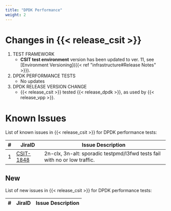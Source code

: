 ```yaml
---
title: "DPDK Performance"
weight: 2
---
```


# Changes in {{< release_csit >}}

1. TEST FRAMEWORK
   - **CSIT test environment** version has been updated to ver. 11, see
     [Environment Versioning]({{< ref "infrastructure#Release Notes" >}}).
2. DPDK PERFORMANCE TESTS
   - No updates
3. DPDK RELEASE VERSION CHANGE
   - {{< release_csit >}} tested {{< release_dpdk >}}, as used by
     {{< release_vpp >}}.

# Known Issues

List of known issues in {{< release_csit >}} for DPDK performance tests:

 **#** | **JiraID**                                       | **Issue Description**
-------|--------------------------------------------------|---------------------------------------------------------------------------
 1     | [CSIT-1848](https://jira.fd.io/browse/CSIT-1848) | 2n-clx, 3n-alt: sporadic testpmd/l3fwd tests fail with no or low traffic.


## New

List of new issues in {{< release_csit >}} for DPDK performance tests:

 **#** | **JiraID**                                       | **Issue Description**
-------|--------------------------------------------------|---------------------------------------------------------------------------